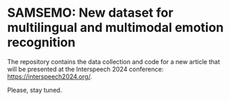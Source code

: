 # SAMSEMO: New dataset for multilingual and multimodal emotion recognition
The repository contains the data collection and code for a new article that will be presented at the Interspeech 2024 conference: https://interspeech2024.org/.

Please, stay tuned.

